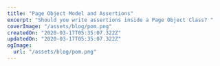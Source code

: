 ```yaml
---
title: "Page Object Model and Assertions"
excerpt: "Should you write assertions inside a Page Object Class? "
coverImage: "/assets/blog/pom.png"
createdOn: "2020-03-17T05:35:07.322Z"
updatedOn: "2020-03-17T05:35:07.322Z"
ogImage:
  url: "/assets/blog/pom.png"
---
```


